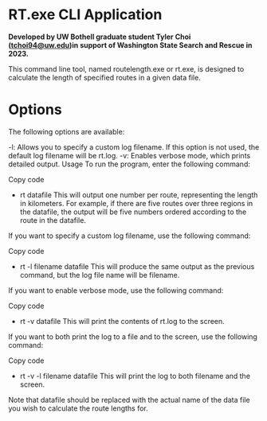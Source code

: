 # RT.exe CLI Application  

**Developed by UW Bothell graduate student Tyler Choi (tchoi94@uw.edu)in support of Washington State Search and Rescue in 2023.**

This command line tool, named routelength.exe or rt.exe, is designed to calculate the length of specified routes in a given data file.

# Options

The following options are available:

-l: Allows you to specify a custom log filename. If this option is not used, the default log filename will be rt.log.
-v: Enables verbose mode, which prints detailed output.
Usage
To run the program, enter the following command:

Copy code
- rt datafile
This will output one number per route, representing the length in kilometers. For example, if there are five routes over three regions in the datafile, the output will be five numbers ordered according to the route in the datafile.

If you want to specify a custom log filename, use the following command:

Copy code
- rt -l filename datafile
This will produce the same output as the previous command, but the log file name will be filename.

If you want to enable verbose mode, use the following command:

Copy code
- rt -v datafile
This will print the contents of rt.log to the screen.

If you want to both print the log to a file and to the screen, use the following command:

Copy code
- rt -v -l filename datafile
This will print the log to both filename and the screen.

Note that datafile should be replaced with the actual name of the data file you wish to calculate the route lengths for.